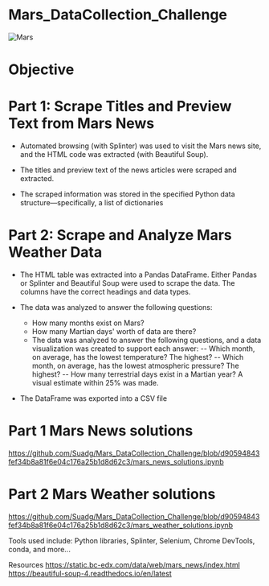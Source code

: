 # Mars_DataCollection_Challenge
![Mars](https://static.bc-edx.com/data/web/mars_news/images/9172_PIA25179-320x240.jpeg)

# Objective

# Part 1: Scrape Titles and Preview Text from Mars News

- Automated browsing (with Splinter) was used to visit the Mars news site, and the HTML code was extracted (with Beautiful Soup).

- The titles and preview text of the news articles were scraped and extracted.

- The scraped information was stored in the specified Python data structure—specifically, a list of dictionaries

# Part 2: Scrape and Analyze Mars Weather Data

- The HTML table was extracted into a Pandas DataFrame. Either Pandas or Splinter and Beautiful Soup were used to scrape the data. The columns have the correct headings and data types.

- The data was analyzed to answer the following questions:
  - How many months exist on Mars?
  - How many Martian days' worth of data are there?
  - The data was analyzed to answer the following questions, and a data visualization was created to support each answer:
    -- Which month, on average, has the lowest temperature? The highest?
    -- Which month, on average, has the lowest atmospheric pressure? The highest?
    -- How many terrestrial days exist in a Martian year? A visual estimate within 25% was made.

- The DataFrame was exported into a CSV file

# Part 1 Mars News solutions 

https://github.com/Suadg/Mars_DataCollection_Challenge/blob/d90594843fef34b8a81f6e04c176a25b1d8d62c3/mars_news_solutions.ipynb

# Part 2 Mars Weather solutions 

https://github.com/Suadg/Mars_DataCollection_Challenge/blob/d90594843fef34b8a81f6e04c176a25b1d8d62c3/mars_weather_solutions.ipynb

Tools used include: 
Python libraries, Splinter, Selenium, Chrome DevTools, conda, and more...

Resources
<https://static.bc-edx.com/data/web/mars_news/index.html>
<https://beautiful-soup-4.readthedocs.io/en/latest>
